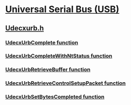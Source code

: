 # [Universal Serial Bus (USB)](../_usbref/index.md)
## [Udecxurb.h](index.md)
### [UdecxUrbComplete function](../udecxurb/nf-udecxurb-udecxurbcomplete.md)
### [UdecxUrbCompleteWithNtStatus function](../udecxurb/nf-udecxurb-udecxurbcompletewithntstatus.md)
### [UdecxUrbRetrieveBuffer function](../udecxurb/nf-udecxurb-udecxurbretrievebuffer.md)
### [UdecxUrbRetrieveControlSetupPacket function](../udecxurb/nf-udecxurb-udecxurbretrievecontrolsetuppacket.md)
### [UdecxUrbSetBytesCompleted function](../udecxurb/nf-udecxurb-udecxurbsetbytescompleted.md)
